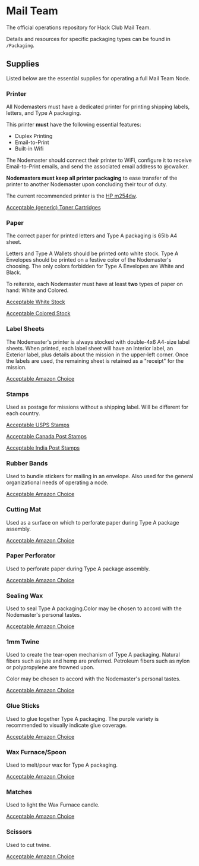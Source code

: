 # Mail Team
The official operations repository for Hack Club Mail Team.

Details and resources for specific packaging types can be found in `/Packaging`.

## Supplies
Listed below are the essential supplies for operating a full Mail Team Node.

### Printer
All Nodemasters must have a dedicated printer for printing shipping labels, letters, and Type A packaging.

This printer **must** have the following essential features:
* Duplex Printing
* Email-to-Print
* Built-in Wifi

The Nodemaster should connect their printer to WiFi, configure it to receive Email-to-Print emails, and send the associated email address to @cwalker.

**Nodemasters must keep all printer packaging** to ease transfer of the printer to another Nodemaster upon concluding their tour of duty.

The current recommended printer is the [HP m254dw](https://www.amazon.com/HP-LaserJet-Wireless-Replenishment-T6B60A/dp/B073R2WVKB/).

[Acceptable (generic) Toner Cartridges](https://www.amazon.com/dp/B07RXJ9B4M/)

### Paper
The correct paper for printed letters and Type A packaging is 65lb A4 sheet.

Letters and Type A Wallets should be printed onto white stock. Type A Envelopes should be printed on a festive color of the Nodemaster's choosing. The only colors forbidden for Type A Envelopes are White and Black.

To reiterate, each Nodemaster must have at least **two** types of paper on hand: White and Colored.

[Acceptable White Stock](https://www.amazon.com/Accent-Opaque-Cardstock-Bright-Sheets/dp/B01JGGQHPU/)

[Acceptable Colored Stock](https://www.amazon.com/Neenah-Astrobrights-Premium-Inches-Re-Entry/dp/B000095S4Q/)

### Label Sheets
The Nodemaster's printer is always stocked with double-4x6 A4-size label sheets. When printed, each label sheet will have an Interior label, an Exterior label, plus details about the mission in the upper-left corner. Once the labels are used, the remaining sheet is retained as a "receipt" for the mission.

[Acceptable Amazon Choice](https://www.amazon.com/dp/B01MYHEKS8/)

### Stamps
Used as postage for missions without a shipping label. Will be different for each country.

[Acceptable USPS Stamps](https://www.amazon.com/dp/B07VNSX7VZ/ref=cm_sw_r_tw_dp_U_x_2CQBEbRDDFAXP)

[Acceptable Canada Post Stamps](https://www.canadapost.ca/shop/stamps/canada/p-101404.jsf)

[Acceptable India Post Stamps](https://www.indiapost.gov.in/Philately/Pages/Content/Buy-Stamp.aspx)

### Rubber Bands
Used to bundle stickers for mailing in an envelope. Also used for the general organizational needs of operating a node.

[Acceptable Amazon Choice](https://www.amazon.com/dp/B003SBXO42/)

### Cutting Mat
Used as a surface on which to perforate paper during Type A package assembly.

[Acceptable Amazon Choice](https://www.amazon.com/dp/B0006SDOFE/)

### Paper Perforator
Used to perforate paper during Type A package assembly.

[Acceptable Amazon Choice](https://www.amazon.com/dp/B00M0KQ7MS/)

### Sealing Wax
Used to seal Type A packaging.Color may be chosen to accord with the Nodemaster's personal tastes.

[Acceptable Amazon Choice](https://www.amazon.com/dp/B073DXL3MF/)

### 1mm Twine
Used to create the tear-open mechanism of Type A packaging. Natural fibers such as jute and hemp are preferred. Petroleum fibers such as nylon or polypropylene are frowned upon.

Color may be chosen to accord with the Nodemaster's personal tastes.

[Acceptable Amazon Choice](https://www.amazon.com/dp/B07KYGJR9G/)

### Glue Sticks
Used to glue together Type A packaging. The purple variety is recommended to visually indicate glue coverage.

[Acceptable Amazon Choice](https://www.amazon.com/dp/B000U6FJQE/)

### Wax Furnace/Spoon
Used to melt/pour wax for Type A packaging.

[Acceptable Amazon Choice](https://www.amazon.com/dp/B07M5KPP7P/)

### Matches
Used to light the Wax Furnace candle.

[Acceptable Amazon Choice](https://www.amazon.com/dp/B005TL0DNE/)

### Scissors
Used to cut twine.

[Acceptable Amazon Choice](https://www.amazon.com/Fiskars-01-004761J-Softgrip-Scissors-Stainless/dp/B002YIP97K/)
